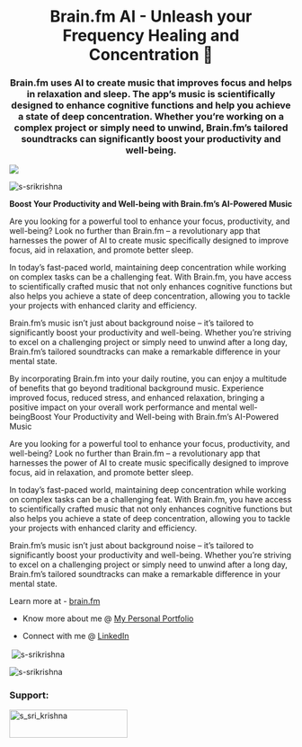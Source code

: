 <h1 align="center">Brain.fm AI - Unleash your Frequency Healing and Concentration 🧠</h1>
<h3 align="center">Brain.fm uses AI to create music that improves focus and helps in relaxation and sleep. The app’s music is scientifically designed to enhance cognitive functions and help you achieve a state of deep concentration. Whether you’re working on a complex project or simply need to unwind, Brain.fm’s tailored soundtracks can significantly boost your productivity and well-being.</h3>

<img src="https://media.licdn.com/dms/image/D5612AQH7o6aKLnt0tg/article-inline_image-shrink_1000_1488/0/1722993771068?e=1728518400&v=beta&t=8p7oWpg7zRtHEJJu7scMiJl3_a82a20-01wpnFX4WQ0">

<p align="left"> <img src="https://komarev.com/ghpvc/?username=s-srikrishna&label=Profile%20views&color=0e75b6&style=flat" alt="s-srikrishna" /> </p>

<p>

<b>Boost Your Productivity and Well-being with Brain.fm’s AI-Powered Music</b>

Are you looking for a powerful tool to enhance your focus, productivity, and well-being? Look no further than Brain.fm – a revolutionary app that harnesses the power of AI to create music specifically designed to improve focus, aid in relaxation, and promote better sleep. 

In today’s fast-paced world, maintaining deep concentration while working on complex tasks can be a challenging feat. With Brain.fm, you have access to scientifically crafted music that not only enhances cognitive functions but also helps you achieve a state of deep concentration, allowing you to tackle your projects with enhanced clarity and efficiency.

Brain.fm’s music isn’t just about background noise – it’s tailored to significantly boost your productivity and well-being. Whether you’re striving to excel on a challenging project or simply need to unwind after a long day, Brain.fm’s tailored soundtracks can make a remarkable difference in your mental state.

By incorporating Brain.fm into your daily routine, you can enjoy a multitude of benefits that go beyond traditional background music. Experience improved focus, reduced stress, and enhanced relaxation, bringing a positive impact on your overall work performance and mental well-beingBoost Your Productivity and Well-being with Brain.fm’s AI-Powered Music

Are you looking for a powerful tool to enhance your focus, productivity, and well-being? Look no further than Brain.fm – a revolutionary app that harnesses the power of AI to create music specifically designed to improve focus, aid in relaxation, and promote better sleep.

In today’s fast-paced world, maintaining deep concentration while working on complex tasks can be a challenging feat. With Brain.fm, you have access to scientifically crafted music that not only enhances cognitive functions but also helps you achieve a state of deep concentration, allowing you to tackle your projects with enhanced clarity and efficiency.

Brain.fm’s music isn’t just about background noise – it’s tailored to significantly boost your productivity and well-being. Whether you’re striving to excel on a challenging project or simply need to unwind after a long day, Brain.fm’s tailored soundtracks can make a remarkable difference in your mental state.

Learn more at - <a href="brain.fm">brain.fm</a>

</p>


- Know more about me @ [My Personal Portfolio](https://sri-krishna-portfolio.netlify.app)

- Connect with me @ [LinkedIn](www.linkedin.com/in/s-sri-krishna)

<p>&nbsp;<img align="center" src="https://github-readme-stats.vercel.app/api?username=s-srikrishna&show_icons=true&locale=en" alt="s-srikrishna" /></p>

<p><img align="center" src="https://github-readme-streak-stats.herokuapp.com/?user=s-srikrishna&" alt="s-srikrishna" /></p>

<h3 align="left">Support:</h3>
<p><a href="https://www.buymeacoffee.com/s_sri_krishna"> <img align="left" src="https://cdn.buymeacoffee.com/buttons/v2/default-yellow.png" height="50" width="210" alt="s_sri_krishna" /></a></p><br><br>

